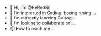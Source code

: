 - 👋 Hi, I’m @HeRedBo
- 👀 I’m interested in Coding, boxing,runing ...
- 🌱 I’m currently learning  Golang...
- 💞️ I’m looking to collaborate on ...
- 📫 How to reach me ...

<!---
HeRedBo/HeRedBo is a ✨ special ✨ repository because its `README.md` (this file) appears on your GitHub profile.
You can click the Preview link to take a look at your changes.
--->
